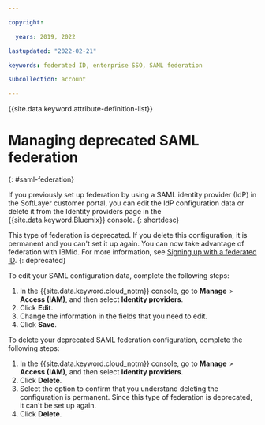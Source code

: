 ```yaml
---

copyright:

  years: 2019, 2022

lastupdated: "2022-02-21"

keywords: federated ID, enterprise SSO, SAML federation

subcollection: account

---
```


{{site.data.keyword.attribute-definition-list}}


# Managing deprecated SAML federation
{: #saml-federation}

If you previously set up federation by using a SAML identity provider (IdP) in the SoftLayer customer portal, you can edit the IdP configuration data or delete it from the Identity providers page in the {{site.data.keyword.Bluemix}} console.
{: shortdesc}

This type of federation is deprecated. If you delete this configuration, it is permanent and you can't set it up again. You can now take advantage of federation with IBMid. For more information, see [Signing up with a federated ID](/docs/account?topic=account-account-getting-started).
{: deprecated}

To edit your SAML configuration data, complete the following steps:

1. In the {{site.data.keyword.cloud_notm}} console, go to **Manage** > **Access (IAM)**, and then select **Identity providers**.
2. Click **Edit**.
3. Change the information in the fields that you need to edit.
4. Click **Save**.

To delete your deprecated SAML federation configuration, complete the following steps:

1. In the {{site.data.keyword.cloud_notm}} console, go to **Manage** > **Access (IAM)**, and then select **Identity providers**.
2. Click **Delete**.
3. Select the option to confirm that you understand deleting the configuration is permanent. Since this type of federation is deprecated, it can't be set up again.
4. Click **Delete**.
